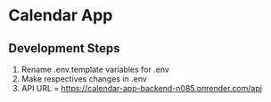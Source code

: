 # Calendar App

## Development Steps

1. Rename .env.template variables for .env
2. Make respectives changes in .env
3. API URL = https://calendar-app-backend-n085.onrender.com/api
